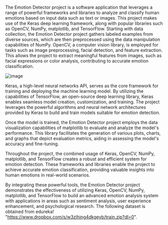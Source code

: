 The Emotion Detector project is a software application that leverages a range of powerful frameworks and libraries to analyze and classify human emotions based on input data
such as text or images. This project makes use of the Keras deep learning framework, along with popular libraries such as OpenCV, NumPy, matplotlib, and TensorFlow. 
Starting with data collection, the Emotion Detector project gathers labeled examples from diverse sources, which are then preprocessed using the data manipulation capabilities of NumPy. OpenCV, a computer vision library, is employed for tasks such as image preprocessing, facial detection, and feature extraction. This allows the project to extract meaningful features from images, such as facial expressions or color analysis, contributing to accurate emotion classification.

![image](https://github.com/shkh1230/Emotion-Detector-Project/assets/44217389/fff24ee1-6caf-428d-a13c-ddf8f4657d68)

Keras, a high-level neural networks API, serves as the core framework for training and deploying the machine learning model. By utilizing the capabilities of TensorFlow, an open-source deep learning library, Keras enables seamless model creation, customization, and training. The project leverages the powerful algorithms and neural network architectures provided by Keras to build and train models suitable for emotion detection.

Once the model is trained, the Emotion Detector project employs the data visualization capabilities of matplotlib to evaluate and analyze the model's performance. This library facilitates the generation of various plots, charts, and graphs that depict evaluation metrics, aiding in assessing the model's accuracy and fine-tuning.

Throughout the project, the combined usage of Keras, OpenCV, NumPy, matplotlib, and TensorFlow creates a robust and efficient system for emotion detection. These frameworks and libraries enable the project to achieve accurate emotion classification, providing valuable insights into human emotions in real-world scenarios.

By integrating these powerful tools, the Emotion Detector project demonstrates the effectiveness of utilizing Keras, OpenCV, NumPy, matplotlib, and TensorFlow to build an advanced emotion analysis system with applications in areas such as sentiment analysis, user experience enhancement, and psychological research.
The following dataset is obtained from edureka! "https://www.dropbox.com/s/w3zlhing4dkgeyb/train.zip?dl=0". 




